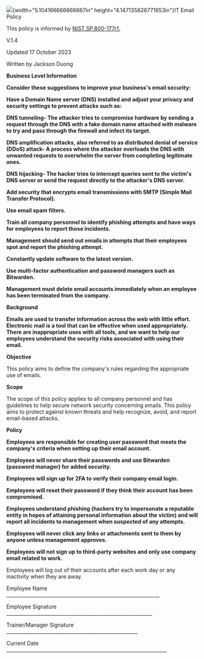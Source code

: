 ![](media/image1.jpeg){width="5.104166666666667in"
height="4.147135826771653in"}IT Email Policy

This policy is informed by
[NIST.SP.800-177r1.](https://nvlpubs.nist.gov/nistpubs/SpecialPublications/NIST.SP.800-177r1.pdf)

V.1.4

Updated 17 October 2023

Written by Jackson Duong

**Business Level Information**

**Consider these suggestions to improve your business's email
security:**

**Have a Domain Name server (DNS) installed and adjust your privacy and
security settings to prevent attacks such as:**

**DNS tunneling- The attacker tries to compromise hardware by sending a
request through the DNS with a fake domain name attached with malware to
try and pass through the firewall and infect its target.**

**DNS amplification attacks, also referred to as distributed denial of
service (DDoS) attack- A process where the attacker overloads the DNS
with unwanted requests to overwhelm the server from completing
legitimate ones.**

**DNS hijacking- The hacker tries to intercept queries sent to the
victim\'s DNS server or send the request directly to the attacker\'s DNS
server.**

**Add security that encrypts email transmissions with SMTP (Simple Mail
Transfer Protocol).**

**Use email spam filters.**

**Train all company personnel to identify phishing attempts and have
ways for employees to report those incidents.**

**Management should send out emails in attempts that their employees
spot and report the phishing attempt.**

**Constantly update software to the latest version.**

**Use multi-factor authentication and password managers such as
Bitwarden.**

**Management must delete email accounts immediately when an employee has
been terminated from the company.**

**Background**

**Emails are used to transfer information across the web with little
effort. Electronic mail is a tool that can be effective when used
appropriately. There are inappropriate uses with all tools, and we want
to help our employees understand the security risks associated with
using their email.**

**Objective**

This policy aims to define the company\'s rules regarding the
appropriate use of emails.

**Scope**

The scope of this policy applies to all company personnel and has
guidelines to help secure network security concerning emails. This
policy aims to protect against known threats and help recognize, avoid,
and report email-based attacks.

**Policy**

**Employees are responsible for creating user password that meets the
company\'s criteria when setting up their email account.**

**Employees will never share their passwords and use Bitwarden (password
manager) for added security.**

**Employees will sign up for 2FA to verify their company email login.**

**Employees will reset their password if they think their account has
been compromised.**

**Employees understand phishing (hackers try to impersonate a reputable
entity in hopes of attaining personal information about the victim) and
will report all incidents to management when suspected of any
attempts.**

**Employees will never click any links or attachments sent to them by
anyone unless management approves.**

**Employees will not sign up to third-party websites and only use
company email related to work.**

Employees will log out of their accounts after each work day or any
inactivity when they are away.

Employee Name
\_\_\_\_\_\_\_\_\_\_\_\_\_\_\_\_\_\_\_\_\_\_\_\_\_\_\_\_\_\_\_\_\_\_\_\_\_\_\_\_\_\_\_\_\_\_\_\_\_\_\_\_\_\_\_\_\_\_\_\_\_\_\_

Employee Signature
\_\_\_\_\_\_\_\_\_\_\_\_\_\_\_\_\_\_\_\_\_\_\_\_\_\_\_\_\_\_\_\_\_\_\_\_\_\_\_\_\_\_\_\_\_\_\_\_\_\_\_\_\_\_\_\_\_\_\_\_

Trainer/Manager Signature
\_\_\_\_\_\_\_\_\_\_\_\_\_\_\_\_\_\_\_\_\_\_\_\_\_\_\_\_\_\_\_\_\_\_\_\_\_\_\_\_\_\_\_\_\_\_\_\_\_\_\_\_\_\_

Current Date
\_\_\_\_\_\_\_\_\_\_\_\_\_\_\_\_\_\_\_\_\_\_\_\_\_\_\_\_\_\_\_\_\_\_\_\_\_\_\_\_\_\_\_\_\_\_\_\_\_\_\_\_\_\_\_\_\_\_\_\_\_\_\_\_\_\_
